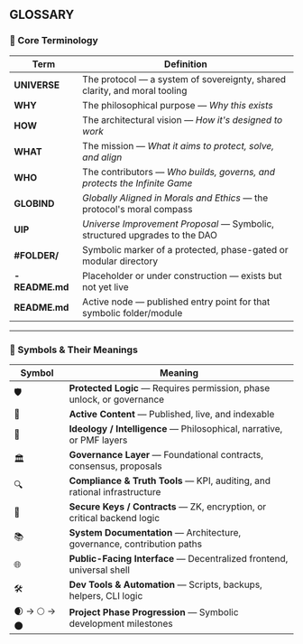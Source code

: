 ## GLOSSARY

### 🧾 Core Terminology

| Term          | Definition                                                                 |
|---------------|-----------------------------------------------------------------------------|
| **UNIVERSE**  | The protocol — a system of sovereignty, shared clarity, and moral tooling  |
| **WHY** | The philosophical purpose — *Why this exists*                               |
| **HOW**       | The architectural vision — *How it's designed to work*                      |
| **WHAT**      | The mission — *What it aims to protect, solve, and align*                   |
| **WHO**       | The contributors — *Who builds, governs, and protects the Infinite Game*    |
| **GLOBIND**   | *Globally Aligned in Morals and Ethics* — the protocol's moral compass      |
| **UIP**       | *Universe Improvement Proposal* — Symbolic, structured upgrades to the DAO  |
| **#FOLDER/**  | Symbolic marker of a protected, phase-gated or modular directory            |
| **- README.md**| Placeholder or under construction — exists but not yet live                |
| **README.md** | Active node — published entry point for that symbolic folder/module         |

---

### 🔣 Symbols & Their Meanings

| Symbol        | Meaning                                                                 |
|---------------|-------------------------------------------------------------------------|
| 🛡️            | **Protected Logic** — Requires permission, phase unlock, or governance |
| 📘            | **Active Content** — Published, live, and indexable                     |
| 🧠            | **Ideology / Intelligence** — Philosophical, narrative, or PMF layers   |
| 🏛️            | **Governance Layer** — Foundational contracts, consensus, proposals     |
| 🔍            | **Compliance & Truth Tools** — KPI, auditing, and rational infrastructure |
| 🔐            | **Secure Keys / Contracts** — ZK, encryption, or critical backend logic |
| 📚            | **System Documentation** — Architecture, governance, contribution paths |
| 🌐            | **Public-Facing Interface** — Decentralized frontend, universal shell   |
| 🛠️            | **Dev Tools & Automation** — Scripts, backups, helpers, CLI logic       |
| 🌒 → 🌕 → 🌑 | **Project Phase Progression** — Symbolic development milestones         |
